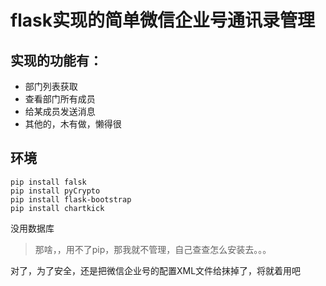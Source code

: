 # flask实现的简单微信企业号通讯录管理

## 实现的功能有：

- 部门列表获取
- 查看部门所有成员
- 给某成员发送消息
- 其他的，木有做，懒得很

## 环境 

    pip install falsk
    pip install pyCrypto
    pip install flask-bootstrap
    pip install chartkick

没用数据库

> 那啥，，用不了pip，那我就不管理，自己查查怎么安装去。。。

对了，为了安全，还是把微信企业号的配置XML文件给抹掉了，将就着用吧
